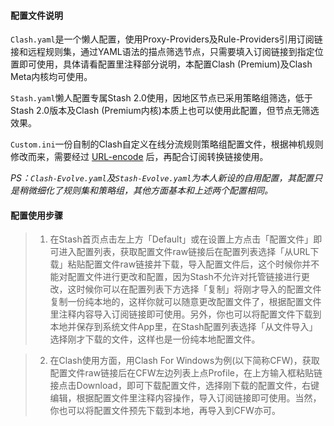#### 配置文件说明

`Clash.yaml`是一个懒人配置，使用Proxy-Providers及Rule-Providers引用订阅链接和远程规则集，通过YAML语法的描点筛选节点，只需要填入订阅链接到指定位置即可使用，具体请看配置里注释部分说明，本配置Clash (Premium)及Clash Meta内核均可使用。

`Stash.yaml`懒人配置专属Stash 2.0使用，因地区节点已采用策略组筛选，低于Stash 2.0版本及Clash (Premium内核)本质上也可以使用此配置，但节点无筛选效果。

`Custom.ini`一份自制的Clash自定义在线分流规则策略组配置文件，根据神机规则修改而来，需要经过 [URL-encode](https://www.urlencoder.org/) 后，再配合订阅转换链接使用。

*PS：`Clash-Evolve.yaml`及`Stash-Evolve.yaml`为本人新设的自用配置，其配置只是稍微细化了规则集和策略组，其他方面基本和上述两个配置相同。*

#### 配置使用步骤
> 1. 在Stash首页点击左上方「Default」或在设置上方点击「配置文件」即可进入配置列表，获取配置文件raw链接后在配置列表选择「从URL下载」粘贴配置文件raw链接并下载，导入配置文件后，这个时候你并不能对配置文件进行更改和配置，因为Stash不允许对托管链接进行更改，这时候你可以在配置列表下方选择「复制」将刚才导入的配置文件复制一份纯本地的，这样你就可以随意更改配置文件了，根据配置文件里注释内容导入订阅链接即可使用。另外，你也可以将配置文件下载到本地并保存到系统文件App里，在Stash配置列表选择「从文件导入」选择刚才下载的文件，这样也是一份纯本地配置文件。

> 2. 在Clash使用方面，用Clash For Windows为例(以下简称CFW)，获取配置文件raw链接后在CFW左边列表上点Profile，在上方输入框粘贴链接点击Download，即可下载配置文件，选择刚下载的配置文件，右键编辑，根据配置文件里注释内容操作，导入订阅链接即可使用。当然，你也可以将配置文件预先下载到本地，再导入到CFW亦可。
